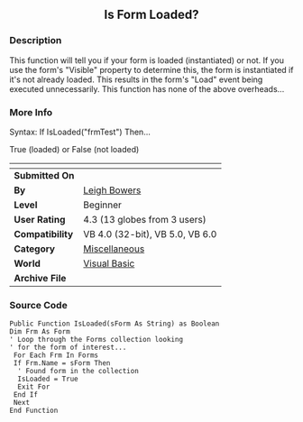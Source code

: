 ﻿<div align="center">

## Is Form Loaded?


</div>

### Description

This function will tell you if your form is loaded (instantiated) or not. If you use the form's "Visible" property to determine this, the form is instantiated if it's not already loaded. This results in the form's "Load" event being executed unnecessarily. This function has none of the above overheads...
 
### More Info
 
Syntax: If IsLoaded("frmTest") Then...

True (loaded) or False (not loaded)


<span>             |<span>
---                |---
**Submitted On**   |
**By**             |[Leigh Bowers](https://github.com/Planet-Source-Code/PSCIndex/blob/master/ByAuthor/leigh-bowers.md)
**Level**          |Beginner
**User Rating**    |4.3 (13 globes from 3 users)
**Compatibility**  |VB 4\.0 \(32\-bit\), VB 5\.0, VB 6\.0
**Category**       |[Miscellaneous](https://github.com/Planet-Source-Code/PSCIndex/blob/master/ByCategory/miscellaneous__1-1.md)
**World**          |[Visual Basic](https://github.com/Planet-Source-Code/PSCIndex/blob/master/ByWorld/visual-basic.md)
**Archive File**   |[](https://github.com/Planet-Source-Code/leigh-bowers-is-form-loaded__1-5989/archive/master.zip)





### Source Code

```
Public Function IsLoaded(sForm As String) as Boolean
Dim Frm As Form
' Loop through the Forms collection looking
' for the form of interest...
 For Each Frm In Forms
 If Frm.Name = sForm Then
  ' Found form in the collection
  IsLoaded = True
  Exit For
 End If
 Next
End Function
```

